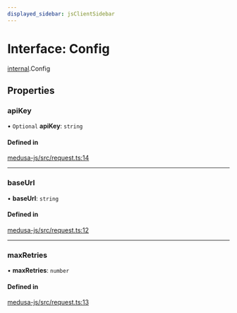 ```yaml
---
displayed_sidebar: jsClientSidebar
---
```


# Interface: Config

[internal](../modules/internal.md).Config

## Properties

### apiKey

• `Optional` **apiKey**: `string`

#### Defined in

[medusa-js/src/request.ts:14](https://github.com/hieunguyenzzz/medusa/blob/0b0d50b4/packages/medusa-js/src/request.ts#L14)

___

### baseUrl

• **baseUrl**: `string`

#### Defined in

[medusa-js/src/request.ts:12](https://github.com/hieunguyenzzz/medusa/blob/0b0d50b4/packages/medusa-js/src/request.ts#L12)

___

### maxRetries

• **maxRetries**: `number`

#### Defined in

[medusa-js/src/request.ts:13](https://github.com/hieunguyenzzz/medusa/blob/0b0d50b4/packages/medusa-js/src/request.ts#L13)
